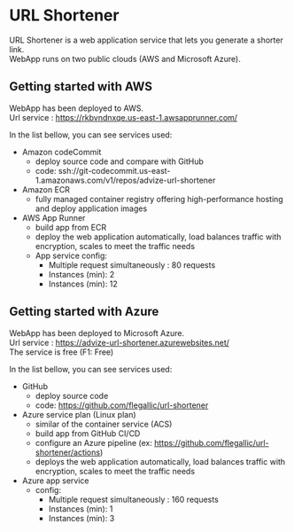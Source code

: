 # URL Shortener
URL Shortener is a web application service that lets you generate a shorter link. \
WebApp runs on two public clouds (AWS and Microsoft Azure).

## Getting started with AWS 
WebApp has been deployed to AWS. \
Url service : https://rkbvndnxqe.us-east-1.awsapprunner.com/

In the list bellow, you can see services used:
- Amazon codeCommit
    - deploy source code and compare with GitHub
    - code: ssh://git-codecommit.us-east-1.amazonaws.com/v1/repos/advize-url-shortener
- Amazon ECR
    - fully managed container registry offering high-performance hosting and deploy application images
- AWS App Runner
    - build app from ECR
    - deploy the web application automatically, load balances traffic with encryption, scales to meet the traffic needs
    - App service config:
        - Multiple request simultaneously : 80 requests
        - Instances (min): 2
        - Instances (min): 12

## Getting started with Azure 
WebApp has been deployed to Microsoft Azure. \
Url service : https://advize-url-shortener.azurewebsites.net/ \
The service is free (F1: Free)

In the list bellow, you can see services used:
- GitHub
    - deploy source code
    - code: https://github.com/flegallic/url-shortener
- Azure service plan (Linux plan)
    - similar of the container service (ACS)
    - build app from GitHub CI/CD
    - configure an Azure pipeline (ex: https://github.com/flegallic/url-shortener/actions)
    - deploys the web application automatically, load balances traffic with encryption, scales to meet the traffic needs
- Azure app service
    - config:
       - Multiple request simultaneously : 160 requests
       - Instances (min): 1
       - Instances (min): 3
